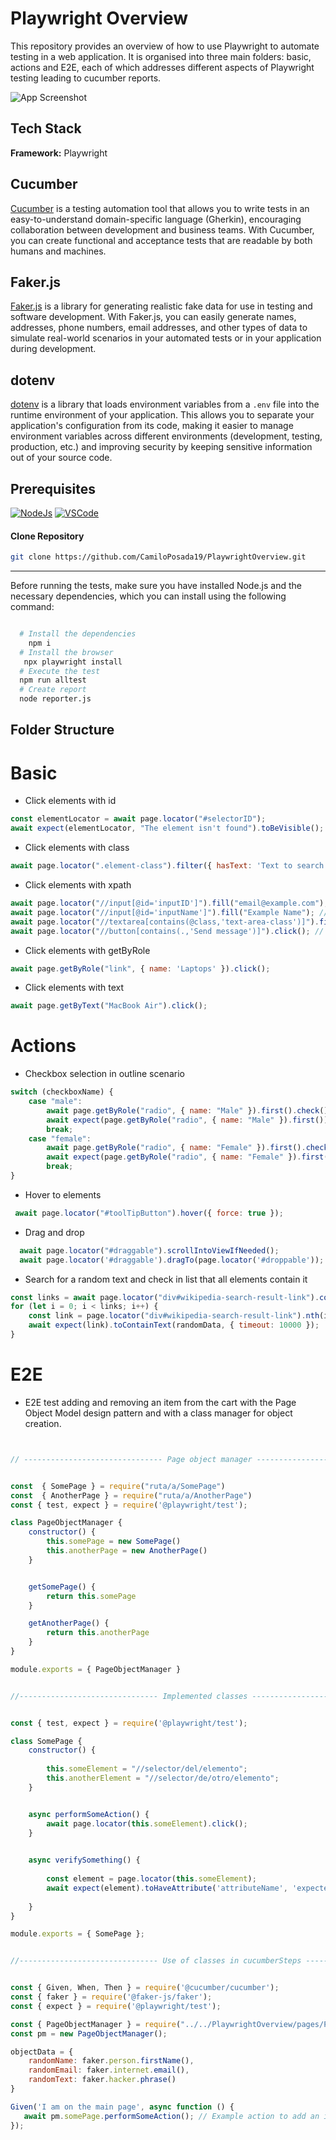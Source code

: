 Playwright Overview
===================
This repository provides an overview of how to use Playwright to automate testing in a web application. It is organised into three main folders: basic, actions and E2E, each of which addresses different aspects of Playwright testing leading to cucumber reports. 

![App Screenshot](https://github.com/CamiloPosada19/PlaywrightOverview/blob/main/ReportEvidence.png)



## Tech Stack

**Framework:** Playwright

## Cucumber

[Cucumber](https://cucumber.io/) is a testing automation tool that allows you to write tests in an easy-to-understand domain-specific language (Gherkin), encouraging collaboration between development and business teams. With Cucumber, you can create functional and acceptance tests that are readable by both humans and machines.

## Faker.js

[Faker.js](https://github.com/faker-js/faker) is a library for generating realistic fake data for use in testing and software development. With Faker.js, you can easily generate names, addresses, phone numbers, email addresses, and other types of data to simulate real-world scenarios in your automated tests or in your application during development.

## dotenv

[dotenv](https://github.com/motdotla/dotenv) is a library that loads environment variables from a `.env` file into the runtime environment of your application. This allows you to separate your application's configuration from its code, making it easier to manage environment variables across different environments (development, testing, production, etc.) and improving security by keeping sensitive information out of your source code.




Prerequisites
--------------


[![NodeJs](https://img.shields.io/badge/-NodeJS-grey?logo=node.js)](https://nodejs.org/en/download/)
[![VSCode](https://img.shields.io/badge/-Visual%20Studio%20Code-%233178C6?logo=visual-studio-code)](https://code.visualstudio.com/download)

#### Clone Repository
```bash
git clone https://github.com/CamiloPosada19/PlaywrightOverview.git
```
-----

Before running the tests, make sure you have installed Node.js and the necessary dependencies, which you can install using the following command:

```bash

  # Install the dependencies
    npm i
  # Install the browser
   npx playwright install
  # Execute the test
  npm run alltest
  # Create report
  node reporter.js
```



Folder Structure
----------------------

# Basic

 - Click elements with id
```javascript
const elementLocator = await page.locator("#selectorID"); 
await expect(elementLocator, "The element isn't found").toBeVisible();

```
   
 - Click elements with class
```javascript
await page.locator(".element-class").filter({ hasText: 'Text to search' }).click();

```
 - Click elements with xpath
```javascript
await page.locator("//input[@id='inputID']").fill("email@example.com"); // Replace "inputID" with the ID of your email input field
await page.locator("//input[@id='inputName']").fill("Example Name"); // Replace "inputName" with the ID of your name input field
await page.locator("//textarea[contains(@class,'text-area-class')]").fill("Example message"); // Replace "text-area-class" with the class of your text area
await page.locator("//button[contains(.,'Send message')]").click(); // Replace "Send message" with the text on your send message button
```
 - Click elements with getByRole
```javascript
await page.getByRole("link", { name: 'Laptops' }).click();

```
 - Click elements with text
```javascript
await page.getByText("MacBook Air").click();
```
# Actions
 - Checkbox selection in outline scenario
```javascript
switch (checkboxName) {
    case "male":
        await page.getByRole("radio", { name: "Male" }).first().check();
        await expect(page.getByRole("radio", { name: "Male" }).first()).toBeChecked();
        break;
    case "female":
        await page.getByRole("radio", { name: "Female" }).first().check();
        await expect(page.getByRole("radio", { name: "Female" }).first()).toBeChecked();
        break;
}

```
 - Hover to elements
```javascript
 await page.locator("#toolTipButton").hover({ force: true });
```
 - Drag and drop
```javascript
  await page.locator("#draggable").scrollIntoViewIfNeeded();
  await page.locator('#draggable').dragTo(page.locator('#droppable'));
```
 - Search for a random text and check in list that all elements contain it
```javascript
const links = await page.locator("div#wikipedia-search-result-link").count();
for (let i = 0; i < links; i++) {
    const link = page.locator("div#wikipedia-search-result-link").nth(i);
    await expect(link).toContainText(randomData, { timeout: 10000 });
}
```
# E2E
 - E2E test adding and removing an item from the cart with the Page Object Model design pattern and with a class manager for object creation.
```javascript


// ------------------------------- Page object manager -------------------------------


const  { SomePage } = require("ruta/a/SomePage")
const  { AnotherPage } = require("ruta/a/AnotherPage")
const { test, expect } = require('@playwright/test');

class PageObjectManager {
    constructor() {
        this.somePage = new SomePage()
        this.anotherPage = new AnotherPage()
    }


    getSomePage() {
        return this.somePage
    }

    getAnotherPage() {
        return this.anotherPage
    }
}

module.exports = { PageObjectManager }


//------------------------------- Implemented classes -------------------------------


const { test, expect } = require('@playwright/test');

class SomePage {
    constructor() {
     
        this.someElement = "//selector/del/elemento";
        this.anotherElement = "//selector/de/otro/elemento";
    }


    async performSomeAction() {
        await page.locator(this.someElement).click();
    }

   
    async verifySomething() {
      
        const element = page.locator(this.someElement);
        await expect(element).toHaveAttribute('attributeName', 'expectedValue');
        
    }
}

module.exports = { SomePage };


//------------------------------- Use of classes in cucumberSteps -------------------------------


const { Given, When, Then } = require('@cucumber/cucumber');
const { faker } = require('@faker-js/faker');
const { expect } = require('@playwright/test');

const { PageObjectManager } = require("../../PlaywrightOverview/pages/PageObjectManager")
const pm = new PageObjectManager();

objectData = {
    randomName: faker.person.firstName(),
    randomEmail: faker.internet.email(),
    randomText: faker.hacker.phrase()
}

Given('I am on the main page', async function () {
   await pm.somePage.performSomeAction(); // Example action to add an item
});




```


